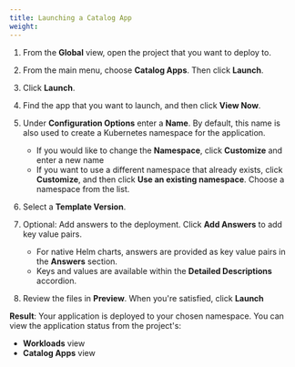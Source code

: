 ```yaml
---
title: Launching a Catalog App
weight: 
---
```


1. From the **Global** view, open the project that you want to deploy to.

2. From the main menu, choose **Catalog Apps**. Then click **Launch**.

3. Click **Launch**.

4. Find the app that you want to launch, and then click **View Now**.

5. Under **Configuration Options** enter a **Name**. By default, this name is also used to create a Kubernetes namespace for the application.
 
    * If you would like to change the **Namespace**, click **Customize** and enter a new name
    * If you want to use a different namespace that already exists, click **Customize**, and then click **Use an existing namespace**. Choose a namespace from the list.

6. Select a **Template Version**.

7. Optional: Add answers to the deployment. Click **Add Answers** to add key value pairs.

    * For native Helm charts, answers are provided as key value pairs in the **Answers** section.
    * Keys and values are available within the **Detailed Descriptions** accordion.

8. Review the files in **Preview**. When you're satisfied, click **Launch**

**Result**: Your application is deployed to your chosen namespace. You can view the application status from the project's:

- **Workloads** view
- **Catalog Apps** view
